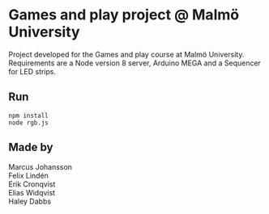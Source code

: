 # Games and play project @ Malmö University

Project developed for the Games and play course at Malmö University.  Requirements are a Node version 8 server, Arduino MEGA and a Sequencer for LED strips.

## Run

`npm install`  
`node rgb.js`

## Made by

Marcus Johansson  
Felix Lindén  
Erik Cronqvist  
Elias Widqvist  
Haley Dabbs
